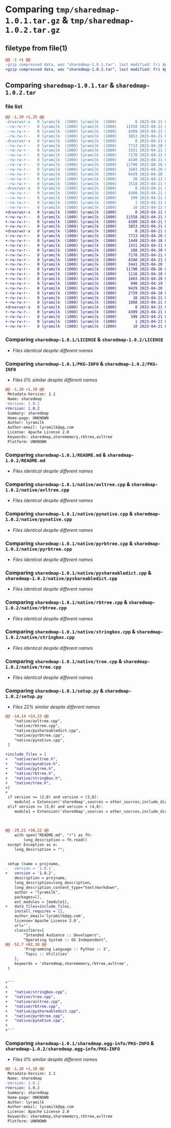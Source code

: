 # Comparing `tmp/sharedmap-1.0.1.tar.gz` & `tmp/sharedmap-1.0.2.tar.gz`

## filetype from file(1)

```diff
@@ -1 +1 @@
-gzip compressed data, was "sharedmap-1.0.1.tar", last modified: Fri Apr 21 07:08:14 2023, max compression
+gzip compressed data, was "sharedmap-1.0.2.tar", last modified: Fri Apr 21 08:03:56 2023, max compression
```

## Comparing `sharedmap-1.0.1.tar` & `sharedmap-1.0.2.tar`

### file list

```diff
@@ -1,19 +1,25 @@
-drwxrwxr-x   0 lyramilk  (1000) lyramilk  (1000)        0 2023-04-21 07:08:14.281279 sharedmap-1.0.1/
--rw-rw-r--   0 lyramilk  (1000) lyramilk  (1000)    11558 2023-04-21 03:28:39.000000 sharedmap-1.0.1/LICENSE
--rw-rw-r--   0 lyramilk  (1000) lyramilk  (1000)     4309 2023-04-21 07:08:14.281279 sharedmap-1.0.1/PKG-INFO
--rw-rw-r--   0 lyramilk  (1000) lyramilk  (1000)     3853 2023-04-21 07:04:13.000000 sharedmap-1.0.1/README.md
-drwxrwxr-x   0 lyramilk  (1000) lyramilk  (1000)        0 2023-04-21 07:08:14.277279 sharedmap-1.0.1/native/
--rw-rw-r--   0 lyramilk  (1000) lyramilk  (1000)     7713 2023-04-20 08:09:14.000000 sharedmap-1.0.1/native/avltree.cpp
--rw-rw-r--   0 lyramilk  (1000) lyramilk  (1000)     1551 2023-04-21 03:58:52.000000 sharedmap-1.0.1/native/pynative.cpp
--rw-rw-r--   0 lyramilk  (1000) lyramilk  (1000)     7178 2023-04-21 04:09:15.000000 sharedmap-1.0.1/native/pyrbtree.cpp
--rw-rw-r--   0 lyramilk  (1000) lyramilk  (1000)     4340 2023-04-21 03:37:21.000000 sharedmap-1.0.1/native/pyshareabledict.cpp
--rw-rw-r--   0 lyramilk  (1000) lyramilk  (1000)    11790 2022-08-26 03:07:03.000000 sharedmap-1.0.1/native/rbtree.cpp
--rw-rw-r--   0 lyramilk  (1000) lyramilk  (1000)     1603 2023-04-20 03:55:37.000000 sharedmap-1.0.1/native/stringbox.cpp
--rw-rw-r--   0 lyramilk  (1000) lyramilk  (1000)     9429 2023-04-20 13:09:10.000000 sharedmap-1.0.1/native/tree.cpp
--rw-rw-r--   0 lyramilk  (1000) lyramilk  (1000)       38 2023-04-21 07:08:14.281279 sharedmap-1.0.1/setup.cfg
--rw-rw-r--   0 lyramilk  (1000) lyramilk  (1000)     1518 2023-04-21 07:07:56.000000 sharedmap-1.0.1/setup.py
-drwxrwxr-x   0 lyramilk  (1000) lyramilk  (1000)        0 2023-04-21 07:08:14.281279 sharedmap-1.0.1/sharedmap.egg-info/
--rw-rw-r--   0 lyramilk  (1000) lyramilk  (1000)     4309 2023-04-21 07:08:14.000000 sharedmap-1.0.1/sharedmap.egg-info/PKG-INFO
--rw-rw-r--   0 lyramilk  (1000) lyramilk  (1000)      299 2023-04-21 07:08:14.000000 sharedmap-1.0.1/sharedmap.egg-info/SOURCES.txt
--rw-rw-r--   0 lyramilk  (1000) lyramilk  (1000)        1 2023-04-21 07:08:14.000000 sharedmap-1.0.1/sharedmap.egg-info/dependency_links.txt
--rw-rw-r--   0 lyramilk  (1000) lyramilk  (1000)       10 2023-04-21 07:08:14.000000 sharedmap-1.0.1/sharedmap.egg-info/top_level.txt
+drwxrwxr-x   0 lyramilk  (1000) lyramilk  (1000)        0 2023-04-21 08:03:56.920754 sharedmap-1.0.2/
+-rw-rw-r--   0 lyramilk  (1000) lyramilk  (1000)    11558 2023-04-21 03:28:39.000000 sharedmap-1.0.2/LICENSE
+-rw-rw-r--   0 lyramilk  (1000) lyramilk  (1000)     4309 2023-04-21 08:03:56.920754 sharedmap-1.0.2/PKG-INFO
+-rw-rw-r--   0 lyramilk  (1000) lyramilk  (1000)     3853 2023-04-21 07:04:13.000000 sharedmap-1.0.2/README.md
+drwxrwxr-x   0 lyramilk  (1000) lyramilk  (1000)        0 2023-04-21 08:03:56.920754 sharedmap-1.0.2/native/
+-rw-rw-r--   0 lyramilk  (1000) lyramilk  (1000)     7713 2023-04-20 08:09:14.000000 sharedmap-1.0.2/native/avltree.cpp
+-rw-rw-r--   0 lyramilk  (1000) lyramilk  (1000)     1449 2023-04-18 07:54:55.000000 sharedmap-1.0.2/native/avltree.h
+-rw-rw-r--   0 lyramilk  (1000) lyramilk  (1000)     1551 2023-04-21 03:58:52.000000 sharedmap-1.0.2/native/pynative.cpp
+-rw-rw-r--   0 lyramilk  (1000) lyramilk  (1000)      288 2023-04-20 09:22:52.000000 sharedmap-1.0.2/native/pynative.h
+-rw-rw-r--   0 lyramilk  (1000) lyramilk  (1000)     7178 2023-04-21 04:09:15.000000 sharedmap-1.0.2/native/pyrbtree.cpp
+-rw-rw-r--   0 lyramilk  (1000) lyramilk  (1000)     4340 2023-04-21 03:37:21.000000 sharedmap-1.0.2/native/pyshareabledict.cpp
+-rw-rw-r--   0 lyramilk  (1000) lyramilk  (1000)     3441 2023-04-20 13:10:17.000000 sharedmap-1.0.2/native/pytree.h
+-rw-rw-r--   0 lyramilk  (1000) lyramilk  (1000)    11790 2022-08-26 03:07:03.000000 sharedmap-1.0.2/native/rbtree.cpp
+-rw-rw-r--   0 lyramilk  (1000) lyramilk  (1000)     1116 2023-04-18 07:55:26.000000 sharedmap-1.0.2/native/rbtree.h
+-rw-rw-r--   0 lyramilk  (1000) lyramilk  (1000)     1603 2023-04-20 03:55:37.000000 sharedmap-1.0.2/native/stringbox.cpp
+-rw-rw-r--   0 lyramilk  (1000) lyramilk  (1000)      990 2023-04-19 13:10:42.000000 sharedmap-1.0.2/native/stringbox.h
+-rw-rw-r--   0 lyramilk  (1000) lyramilk  (1000)     9429 2023-04-20 13:09:10.000000 sharedmap-1.0.2/native/tree.cpp
+-rw-rw-r--   0 lyramilk  (1000) lyramilk  (1000)     2759 2023-04-18 07:55:18.000000 sharedmap-1.0.2/native/tree.h
+-rw-rw-r--   0 lyramilk  (1000) lyramilk  (1000)       38 2023-04-21 08:03:56.920754 sharedmap-1.0.2/setup.cfg
+-rw-rw-r--   0 lyramilk  (1000) lyramilk  (1000)     1888 2023-04-21 08:03:51.000000 sharedmap-1.0.2/setup.py
+drwxrwxr-x   0 lyramilk  (1000) lyramilk  (1000)        0 2023-04-21 08:03:56.920754 sharedmap-1.0.2/sharedmap.egg-info/
+-rw-rw-r--   0 lyramilk  (1000) lyramilk  (1000)     4309 2023-04-21 08:03:56.000000 sharedmap-1.0.2/sharedmap.egg-info/PKG-INFO
+-rw-rw-r--   0 lyramilk  (1000) lyramilk  (1000)      399 2023-04-21 08:03:56.000000 sharedmap-1.0.2/sharedmap.egg-info/SOURCES.txt
+-rw-rw-r--   0 lyramilk  (1000) lyramilk  (1000)        1 2023-04-21 08:03:56.000000 sharedmap-1.0.2/sharedmap.egg-info/dependency_links.txt
+-rw-rw-r--   0 lyramilk  (1000) lyramilk  (1000)       10 2023-04-21 08:03:56.000000 sharedmap-1.0.2/sharedmap.egg-info/top_level.txt
```

### Comparing `sharedmap-1.0.1/LICENSE` & `sharedmap-1.0.2/LICENSE`

 * *Files identical despite different names*

### Comparing `sharedmap-1.0.1/PKG-INFO` & `sharedmap-1.0.2/PKG-INFO`

 * *Files 0% similar despite different names*

```diff
@@ -1,10 +1,10 @@
 Metadata-Version: 2.1
 Name: sharedmap
-Version: 1.0.1
+Version: 1.0.2
 Summary: sharedmap
 Home-page: UNKNOWN
 Author: lyramilk
 Author-email: lyramilk@qq.com
 License: Apache License 2.0
 Keywords: sharedmap,sharememory,rbtree,avltree
 Platform: UNKNOWN
```

### Comparing `sharedmap-1.0.1/README.md` & `sharedmap-1.0.2/README.md`

 * *Files identical despite different names*

### Comparing `sharedmap-1.0.1/native/avltree.cpp` & `sharedmap-1.0.2/native/avltree.cpp`

 * *Files identical despite different names*

### Comparing `sharedmap-1.0.1/native/pynative.cpp` & `sharedmap-1.0.2/native/pynative.cpp`

 * *Files identical despite different names*

### Comparing `sharedmap-1.0.1/native/pyrbtree.cpp` & `sharedmap-1.0.2/native/pyrbtree.cpp`

 * *Files identical despite different names*

### Comparing `sharedmap-1.0.1/native/pyshareabledict.cpp` & `sharedmap-1.0.2/native/pyshareabledict.cpp`

 * *Files identical despite different names*

### Comparing `sharedmap-1.0.1/native/rbtree.cpp` & `sharedmap-1.0.2/native/rbtree.cpp`

 * *Files identical despite different names*

### Comparing `sharedmap-1.0.1/native/stringbox.cpp` & `sharedmap-1.0.2/native/stringbox.cpp`

 * *Files identical despite different names*

### Comparing `sharedmap-1.0.1/native/tree.cpp` & `sharedmap-1.0.2/native/tree.cpp`

 * *Files identical despite different names*

### Comparing `sharedmap-1.0.1/setup.py` & `sharedmap-1.0.2/setup.py`

 * *Files 22% similar despite different names*

```diff
@@ -14,14 +14,23 @@
 	"native/avltree.cpp",
 	"native/rbtree.cpp",
 	"native/pyshareabledict.cpp",
 	"native/pyrbtree.cpp",
 	"native/pynative.cpp",
 ]
 
+include_files = [
+	"native/avltree.h",
+	"native/pynative.h",
+	"native/pytree.h",
+	"native/rbtree.h",
+	"native/stringbox.h",
+	"native/tree.h",
+]
+
 if version >= (2,0) and version < (3,0):
 	module1 = Extension('sharedmap',sources = other_sources,include_dirs=['./native'],libraries = ['rt'],extra_compile_args=["-DNDEBUG"],extra_link_args=["-s"])
 elif version >= (3,0) and version < (4,0):
 	module1 = Extension('sharedmap',sources = other_sources,include_dirs=['./native'],libraries = ['rt'],extra_compile_args=["-DNDEBUG"],extra_link_args=["-s"])
 
 
 
@@ -29,21 +38,22 @@
 	with open("README.md", "r") as fh:
 		long_description = fh.read()
 except Exception as e:
 	long_description = "";
 
 
 setup (name = projname,
-	version = '1.0.1',
+	version = '1.0.2',
 	description = projname,
 	long_description=long_description,
 	long_description_content_type="text/markdown",
 	author = "lyramilk",
 	packages=[],
 	ext_modules = [module1],
+	data_files=include_files,
 	install_requires = [],
 	author_email='lyramilk@qq.com',
 	license='Apache License 2.0',
 	url='', 
 	classifiers=[
 		"Intended Audience :: Developers",
 		"Operating System :: OS Independent",
@@ -52,7 +62,18 @@
 		'Programming Language :: Python :: 3',
 		'Topic :: Utilities'
 	],
 	keywords = 'sharedmap,sharememory,rbtree,avltree',
 )
 
 
+'''
+
+	"native/stringbox.cpp",
+	"native/tree.cpp",
+	"native/avltree.cpp",
+	"native/rbtree.cpp",
+	"native/pyshareabledict.cpp",
+	"native/pyrbtree.cpp",
+	"native/pynative.cpp",
+
+'''
```

### Comparing `sharedmap-1.0.1/sharedmap.egg-info/PKG-INFO` & `sharedmap-1.0.2/sharedmap.egg-info/PKG-INFO`

 * *Files 0% similar despite different names*

```diff
@@ -1,10 +1,10 @@
 Metadata-Version: 2.1
 Name: sharedmap
-Version: 1.0.1
+Version: 1.0.2
 Summary: sharedmap
 Home-page: UNKNOWN
 Author: lyramilk
 Author-email: lyramilk@qq.com
 License: Apache License 2.0
 Keywords: sharedmap,sharememory,rbtree,avltree
 Platform: UNKNOWN
```

